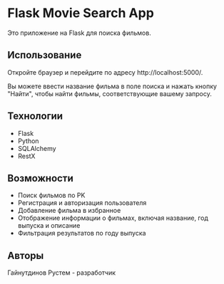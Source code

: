 
<h1>Flask Movie Search App</h1>
<p>Это приложение на Flask для поиска фильмов.</p>
<h2>Использование</h2>
<p>Откройте браузер и перейдите по адресу http://localhost:5000/.</p>
<p>Вы можете ввести название фильма в поле поиска и нажать кнопку "Найти", чтобы найти фильмы, соответствующие вашему запросу.</p>
<h2>Технологии</h2>
<ul>
<li>Flask</li>
<li>Python</li>
<li>SQLAlchemy</li>
<li>RestX</li>
</ul>
<h2>Возможности</h2>
<ul>
<li>Поиск фильмов по PK</li>
<li>Регистрация и авторизация пользователя</li>
<li>Добавление фильма в избранное</li>
<li>Отображение информации о фильмах, включая название, год выпуска и описание</li>
<li>Фильтрация результатов по году выпуска</li>
</ul>
<h2>Авторы</h2>
<p>Гайнутдинов Рустем - разработчик</p>